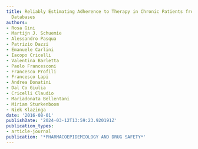 ```yaml
---
title: Reliably Estimating Adherence to Therapy in Chronic Patients from Italian Administrative
  Databases
authors:
- Rosa Gini
- Martijn J. Schuemie
- Alessandro Pasqua
- Patrizio Dazzi
- Emanuele Carlini
- Iacopo Cricelli
- Valentina Barletta
- Paolo Francesconi
- Francesco Profili
- Francesco Lapi
- Andrea Donatini
- Dal Co Giulia
- Cricelli Claudio
- Mariadonata Bellentani
- Miriam Sturkenboom
- Niek Klazinga
date: '2016-08-01'
publishDate: '2024-03-12T13:59:23.920191Z'
publication_types:
- article-journal
publication: '*PHARMACOEPIDEMIOLOGY AND DRUG SAFETY*'
---
```

